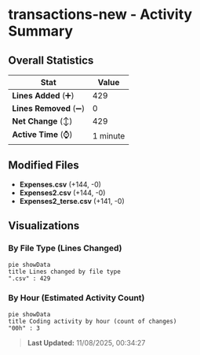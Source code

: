 # transactions-new - Activity Summary 

## Overall Statistics

| Stat                   | Value                                                             |
| ---------------------- | ----------------------------------------------------------------- |
| **Lines Added** (➕)   | 429                                          |
| **Lines Removed** (➖) | 0                                        |
| **Net Change** (↕)    | 429                |
| **Active Time** (⌚)   | 1 minute |


## Modified Files
- **Expenses.csv** (+144, -0)
- **Expenses2.csv** (+144, -0)
- **Expenses2_terse.csv** (+141, -0)

## Visualizations

### By File Type (Lines Changed)

```mermaid
pie showData
title Lines changed by file type
".csv" : 429
```

### By Hour (Estimated Activity Count)

```mermaid
pie showData
title Coding activity by hour (count of changes)
"00h" : 3
```


> **Last Updated:** 11/08/2025, 00:34:27